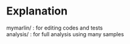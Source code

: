 # Explanation
mymarlin/ : for editing codes and tests  
analysis/ : for full analysis using many samples
